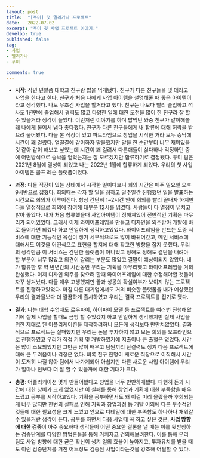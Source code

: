 ```yaml
---
layout: post
title:  "[푸미] 첫 멀리가나 프로젝트"
date:   2022-07-02
excerpt: "푸미 첫 사업 프로젝트 이야기."
develop: true
published: false
tag:
- 사업
- 멀리가나
- 푸미

comments: true
---
```


 * **시작**: 작년 년말쯤 대학교 친구랑 밥을 먹게됐다. 친구가 다른 친구들을 몇 데리고 사업을 한다고 한다. 친구가 처음 나에게 사업 아이템을 설명해줄 때 좋은 아이템이라고 생각했다. 나도 무조건 사업을 할거라고 했다. 친구는 나보다 빨리 졸업하고 석사도 1년만에 졸업해서 경력도 많고 다양한 일에 대한 도전을 많이 한 친구라 잘 할 수 있을거라 생각이 들었다. 이런저런 이야기를 하며 밥먹던 와중 친구가 같이해볼래 나에게 물어서 냅다 좋다했다. 친구가 다른 친구들에게 내 합류에 대해 허락을 받으려 물어봤다. 다들 본 직장이 있고 파트타임으로 창업을 시작한 거라 모두 승낙에 시간이 꽤 걸렸다. 얼떨결에 같이하자 말을했지만 말을 한 순간부터 너무 재미있을 것 같아 같이 해보고 싶었는데 시간이 꽤 걸려서 다른애들이 싫다하나 걱정하던 중에 어떤방식으로 승낙을 얻었는지는 잘 모르겠지만 합류하기로 결정됐다. 푸미 팀은 2021년 8월에 결성이 되었고 나는 2022년 1월에 합류하게 되었다. 우리의 첫 사업 아이템은 골프 레슨 플랫폼이었다. 

 * **과정**: 다들 직장이 있는 상태에서 시작한 일이다보니 회의 시간은 매주 일요일 오후 9시반으로 잡혔다. 회의때는 각자 할 일을 정하고 일주일간 진행했던 일을 발표하는 시간으로 회의가 이루어진다. 항상 간단히 1~2시간 안에 회의를 빨리 끝내자 하지만 다들 열정적으로 회의에 참여해 대부분 12시를 넘겼다. 사람들이 다 열정이 넘치고 밝아 좋았다. 내가 처음 합류했을때 사업아이템이 정해져있어 전반적인 기획은 마무리가 되어있었다. 그래서 이제 와이어프레임을 만들고 디자인을 외주받아 개발에 바로 들어가면 되겠다 하고 안일하게 생각하고있었다. 와이어프레임을 만드는 도중 서비스에 대한 기능적인 욕심이 생겨 세부적으로도 많이 바뀌어갔고, 메인 서비스에 대해서도 이것을 어떤식으로 표현을 할지에 대해 확고한 방향을 잡지 못했다. 우리의 생각만큼 이 서비스는 간단한 플랫폼이 아니었고 정해도 정해도 결단을 내려야 할 부분이 너무 많았고 의견이 갈리는 부분도 많았고 결말이 예상이되지 않았다. 내가 합류한 후 약 반년간의 시간동안 우리는 기획을 마무리했고 와이어프레임을 거의 완성했다. 이제 디자인 외주를 찾으려 할때 와이어프레임에 대한 수정해야할 것들이 자꾸 생겨났다. 다들 매우 고생했지만 끝과 성공의 확실여부가 보이지 않는 프로젝트를 진행하고있었다. 마침 다른 대기업에서도 거의 비슷한 플랫폼을 내가 예상했던 우리의 결과물보다 더 깔끔하게 출시하였고 우리는 결국 프로젝트를 접기로 됐다.

 * **결과**: 나는 대학 수업때도 로우파이, 하이파이 모델 등 프로젝트를 여러번 진행해왔기에 실제 사업을 할때도 금방 할 수있겠지 하고 안일하게 생각했지만 실제 사업을 위한 제대로 된 어플리케이션을 제작하려하니 모든게 생각보다 만만치않았다. 결과적으로 프로젝트는 실패했지만 우리는 돈을 투자하지 않고 모든 회의를 오프라인으로 진행하였고 우리가 직접 기획 및 개발하였기에 지출이나 큰 출혈은 없었다. 시간은 많이 소요되었지만 그만큼 많이 배우고 팀원끼리 단결력도 생겨 다음 프로젝트에 대해 큰 두려움이나 걱정은 없다. 비록 친구 한명이 새로운 직장으로 이직해서 시간이 도저히 나질 않아 팀에서 나가게되어 아쉽지만 다른 새로운 사업 아이템에 우리가 얼마나 전보다 더 잘 할 수 있을까에 대한 기대가 크다.

 * **총평**: 어플리케이션 몇개 만들어봤다고 창업을 너무 만만하게봤다. 다행히 돈과 시간에 대한 낭비가 크게 없었지만 이 실패를 통해 창업과 기획에 대한 부족함을 매우 느꼈고 공부를 시작하고있다. 기획을 공부하면서도 왜 이걸 미리 몰랐을까 후회되는게 너무 많지만 한번의 실패로 인해 기획과 창업과정 등 개발 이외에 다른 부수적인 것들에 대한 필요성을 크게 느꼈고 앞으로 디테일에 대한 부족함도 하나하나 채워갈 수 있을거란 생각이 든다. 공부를 하면서 다음 사업때 꼭 하고 싶은 것은, **사업 방향에 대한 검증**이 아주 중요하다 생각들어 어떤 중요한 결론을 낼 때는 이를 뒷받침하는 검증단계를 다양한 방법론들을 통해 거치자고 건의해보려한다. 이를 통해 우리 팀도 사업 방향에 대한 굳은 확신이 생겨 일의 효율이 높아지고, 투자유치를 받을 때도 이런 검증단계를 거친 어느정도 검증된 사업이라는것을 강조해 어필할 수 있다.
